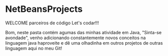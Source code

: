 # NetBeansProjects
  WELCOME parceiros de código Let's codar!!!
  
  Bom, neste pasta contém agumas das minhas atividade em Java,
  "Sinta-se avondade", venho adicionando constantemente novos conceitos na linguagem java 
  haproveite e dê uma olhadinha em outros projetos de outras linguagem aqui no meu Git!
